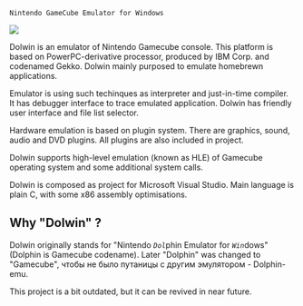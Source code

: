 `Nintendo GameCube Emulator for Windows`

<img src='http://ogamespec.com/imgstore/whc4e0b53d99e258.jpg'>

Dolwin is an emulator of Nintendo Gamecube console.
This platform is based on PowerPC-derivative processor, produced by IBM Corp. and codenamed Gekko.
Dolwin mainly purposed to emulate homebrewn applications.

Emulator is using such techinques as interpreter and just-in-time compiler.
It has debugger interface to trace emulated application. Dolwin has friendly user interface and file list selector.

Hardware emulation is based on plugin system. There are graphics, sound, audio and DVD plugins. All plugins are also included in project.

Dolwin supports high-level emulation (known as HLE) of Gamecube operating system and some additional system calls.

Dolwin is composed as project for Microsoft Visual Studio. Main language is plain C, with some x86 assembly optimisations.

<h2>Why "Dolwin" ?</h2>

Dolwin originally stands for "Nintendo <code>*Dol*</code>phin Emulator for <code>*Win*</code>dows" (Dolphin is Gamecube codename).
Later "Dolphin" was changed to "Gamecube", чтобы не было путаницы с другим эмулятором - Dolphin-emu.

This project is a bit outdated, but it can be revived in near future.
